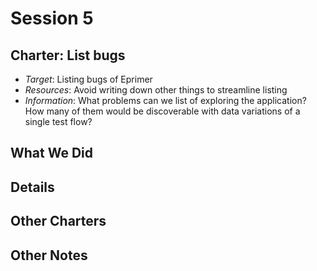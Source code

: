 # Session 5

## Charter: List bugs

- *Target*: Listing bugs of Eprimer
- *Resources*: Avoid writing down other things to streamline listing
- *Information*: What problems can we list of exploring the application? How many of them would be discoverable with data variations of a single test flow? 

## What We Did

## Details

## Other Charters

## Other Notes

